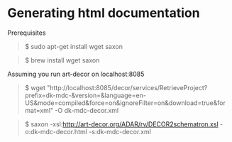 # Generating html documentation 
Prerequisites
> $ sudo apt-get install wget saxon

> $ brew install wget saxon

Assuming you run art-decor on localhost:8085
> $ wget "http://localhost:8085/decor/services/RetrieveProject?prefix=dk-mdc-&version=&language=en-US&mode=compiled&force=on&ignoreFilter=on&download=true&format=xml" -O dk-mdc-decor.xml

> $ saxon -xsl:http://art-decor.org/ADAR/rv/DECOR2schematron.xsl -o:dk-mdc-decor.html -s:dk-mdc-decor.xml
